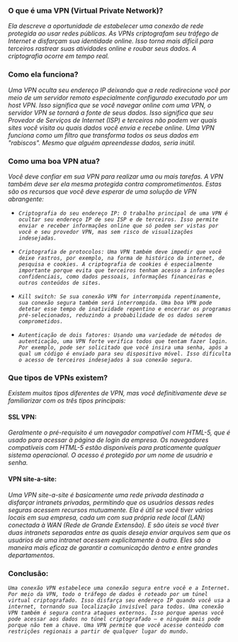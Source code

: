 ### O que é uma VPN (Virtual Private Network)?

*Ela descreve a oportunidade de estabelecer uma conexão de rede protegida ao usar redes públicas. As VPNs criptografam seu tráfego de Internet e disfarçam sua identidade online. Isso torna mais difícil para terceiros rastrear suas atividades online e roubar seus dados. A criptografia ocorre em tempo real.*

### Como ela funciona?

*Uma VPN oculta seu endereço IP deixando que a rede redirecione você por meio de um servidor remoto especialmente configurado executado por um host VPN. Isso significa que se você navegar online com uma VPN, o servidor VPN se tornará a fonte de seus dados. Isso significa que seu Provedor de Serviços de Internet (ISP) e terceiros não podem ver quais sites você visita ou quais dados você envia e recebe online. Uma VPN funciona como um filtro que transforma todos os seus dados em "rabiscos". Mesmo que alguém apreendesse dados, seria inútil.*

### Como uma boa VPN atua?

*Você deve confiar em sua VPN para realizar uma ou mais tarefas. A VPN também deve ser ela mesma protegida contra comprometimentos. Estas são os recursos que você deve esperar de uma solução de VPN abrangente:*

- *`Criptografia do seu endereço IP: O trabalho principal de uma VPN é ocultar seu endereço IP de seu ISP e de terceiros. Isso permite enviar e receber informações online que só podem ser vistas por você e seu provedor VPN, mas sem risco de visualizações indesejadas.`*

- *`Criptografia de protocolos: Uma VPN também deve impedir que você deixe rastros, por exemplo, na forma de histórico da internet, de pesquisa e cookies. A criptografia de cookies é especialmente importante porque evita que terceiros tenham acesso a informações confidenciais, como dados pessoais, informações financeiras e outros conteúdos de sites.`*

- *`Kill switch: Se sua conexão VPN for interrompida repentinamente, sua conexão segura também será interrompida. Uma boa VPN pode detetar esse tempo de inatividade repentino e encerrar os programas pré-selecionados, reduzindo a probabilidade de os dados serem comprometidos.`*

- *`Autenticação de dois fatores: Usando uma variedade de métodos de autenticação, uma VPN forte verifica todos que tentam fazer login. Por exemplo, pode ser solicitado que você insira uma senha, após a qual um código é enviado para seu dispositivo móvel. Isso dificulta o acesso de terceiros indesejados à sua conexão segura.`*

### Que tipos de VPNs existem?

*Existem muitos tipos diferentes de VPN, mas você definitivamente deve se familiarizar com os três tipos principais:*

#### SSL VPN:

*Geralmente o pré-requisito é um navegador compatível com HTML-5, que é usado para acessar à página de login da empresa. Os navegadores compatíveis com HTML-5 estão disponíveis para praticamente qualquer sistema operacional. O acesso é protegido por um nome de usuário e senha.*

#### VPN site-a-site:

*Uma VPN site-a-site é basicamente uma rede privada destinada a disfarçar intranets privadas, permitindo que os usuários dessas redes seguras acessem recursos mutuamente. Ela é útil se você tiver vários locais em sua empresa, cada um com sua própria rede local (LAN) conectada à WAN (Rede de Grande Extensão). E são úteis se você tiver duas intranets separadas entre as quais deseja enviar arquivos sem que os usuários de uma intranet acessem explicitamente à outra. Eles são a maneira mais eficaz de garantir a comunicação dentro e entre grandes departamentos.*

### Conclusão:

*`Uma conexão VPN estabelece uma conexão segura entre você e a Internet. Por meio da VPN, todo o tráfego de dados é roteado por um túnel virtual criptografado. Isso disfarça seu endereço IP quando você usa a internet, tornando sua localização invisível para todos. Uma conexão VPN também é segura contra ataques externos. Isso porque apenas você pode acessar aos dados no túnel criptografado – e ninguém mais pode porque não tem a chave. Uma VPN permite que você acesse conteúdo com restrições regionais a partir de qualquer lugar do mundo.`*
